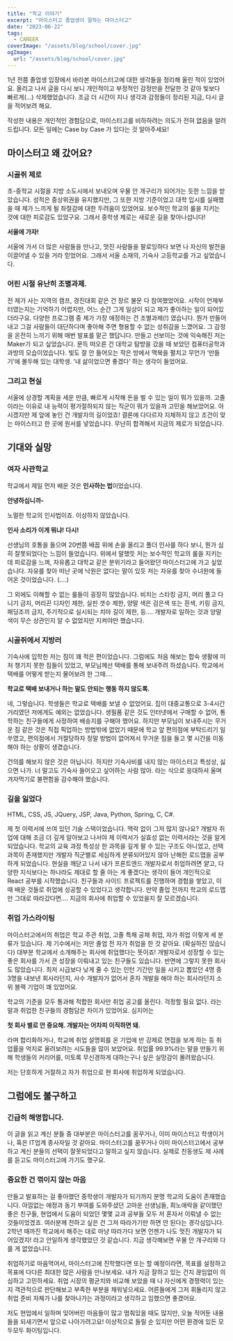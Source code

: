 ```yaml
---
title: "학교 이야기"
excerpt: "마이스터고 졸업생이 말하는 마이스터고"
date: "2023-06-22"
tags:
  - CAREER
coverImage: "/assets/blog/school/cover.jpg"
ogImage:
  url: "/assets/blog/school/cover.jpg"
---
```


1년 전쯤 졸업생 입장에서 바라본 마이스터고에 대한 생각들을 정리해 올린 적이 있었어요. 올리고 나서 글을 다시 보니 개인적이고 부정적인 감정만을 전달한 것 같아 빛보다 빠르게(…) 삭제했었습니다. 조금 더 시간이
지나 생각과 감정들이 정리된 지금, 다시 글을 적어보려 해요.

작성한 내용은 개인적인 경험담으로, 마이스터고를 비하하려는 의도가 전혀 없음을 알려드립니다. 모든 일에는 Case by Case 가 있다는 것 알아주세요!

## 마이스터고 왜 갔어요?

### 시골쥐 제로

초-중학교 시절을 지방 소도시에서 보내오며 우물 안 개구리가 되어가는 듯한 느낌을 받았습니다. 성적은 중상위권을 유지했지만, 그 또한 지방 기준이었고 대학 입시를 실패했을 때 제가 느끼게 될 좌절감에 대한 두려움이
있었어요. 보수적인 학교의 룰을 지키는 것에 대한 피로감도 있었구요. 그래서 중학생 제로는 새로운 길을 찾아나섭니다!

**서울에 가자!**

서울에 가서 더 많은 사람들을 만나고, 멋진 사람들을 팔로잉하다 보면 나 자신의 발전을 이끌어낼 수 있을 거라 믿었어요. 그래서 서울 소재의, 기숙사 고등학교를 가고 싶었습니다.

### 어린 시절 유난히 조별과제.

전 제가 사는 지역의 캠프, 경진대회 같은 건 장르 불문 다 참여했었어요. 시작이 언제부터였는지는 기억하기 어렵지만, 어느 순간 그게 일상이 되고 제가 좋아하는 일이 되어있더라구요. 다양한 프로그램 중 제가 가장
애정하는 건 조별과제(!) 였습니다. 뭔가 만들어내고 그걸 사람들이 대단하다며 좋아해 주면 형용할 수 없는 성취감을 느꼈어요. 그 감정을 온전히 느끼기 위해 매번 발표를 맡곤 했답니다. 만들고 선보이는 것에 익숙해진
저는 Maker가 되고 싶었습니다. 문득 떠오른 건 대학교 탐방을 갔을 때 보았던 컴퓨터공학과 과방의 모습이었습니다. 빛도 잘 안 들어오는 작은 방에서 맥북을 펼치고 무언가 ‘만들기’에 몰두해 있는 대학생. ‘내
삶이었으면 좋겠다’ 하는 생각이 들었어요.

### 그리고 현실

서울에 상경할 계획을 세운 만큼, 빠르게 시작해 돈을 벌 수 있는 일이 뭐가 있을까. 고졸이라는 이유로 내 능력이 평가절하되지 않는 직군이 뭐가 있을까 고민을 해보았어요. 아시겠지만 제 앞에 놓인 건 개발자의
길이었죠! 결론에 다다르자 지체하지 않고 조건이 맞는 마이스터고 한 곳에 원서를 넣었습니다. 무난히 합격해서 지금의 제로가 되었습니다.

## 기대와 실망

### 여자 사관학교

학교에서 제일 먼저 배운 것은 **인사하는 법**이었습니다.

**안녕하십니까-**

노멀한 학교의 인사법이죠. 이상하지 않았습니다.

**인사 소리가 이게 뭐냐! 다시!**

선생님의 호통을 들으며 20번쯤 배꼽 위에 손을 올리고 폴더 인사를 하다 보니, 뭔가 심히 잘못되었다는 느낌이 들었습니다. 위에서 말했듯 저는 보수적인 학교의 룰을 지키는 데 피로감을 느껴, 자유롭고 대학교 같은
분위기라고 들어왔던 마이스터고에 가고 싶었습니다. 자유를 찾아 떠난 곳에 낙원은 없다는 말이 있듯 저는 자유를 찾아 수녀원에 들어온 것이었습니다. (….)

그 외에도 이해할 수 없는 룰들이 굉장히 많았습니다. 비치는 스타킹 금지, 머리 풀고 다니기 금지, 머리끈 디자인 제한, 실핀 갯수 제한, 양말 색은 검은색 또는 흰색, 키링 금지, 패딩조끼 금지, 주기적으로
실시되는 치마 길이 제한, 등…. 개발자로 일하는 것과 양말 색이 무슨 상관인지 알 수 없었지만 지켜야만 했습니다.

### 시골쥐에서 지방러

기숙사에 입학한 저는 짐이 꽤 적은 편이었습니다. 그럼에도 처음 해보는 합숙 생활에 미처 챙기지 못한 짐들이 있었고, 부모님께선 택배를 통해 보내주려 하셨습니다. 학교에서 택배를 어떻게 받는지 물어보려 한 그때….

**학교로 택배 보내거나 하는 말도 안되는 행동 하지 않도록.**

네, 그렇습니다. 학생들은 학교로 택배를 보낼 수 없었어요. 집이 대중교통으로 3-4시간 거리였던 저에게도 예외는 없었습니다. 생필품 같은 것도 인터넷에서 구매할 수 없어, 통학하는 친구들에게 사정하여 배송지를
구해야 했어요. 하지만 부모님이 보내주시는 무거운 짐 같은 것은 직접 픽업하는 방법밖에 없었기 때문에 학교 앞 편의점에 부탁드리기 일쑤였고, 편의점에서 거절당하자 정말 방법이 없어져서 무거운 짐을 들고 몇 시간을
이동해야 하는 상황이 생겼습니다.

건의를 해보지 않은 것은 아닙니다. 하지만 기숙사비를 내지 않는 마이스터고 특성상, 싫으면 나가. 너 말고도 기숙사 들어오고 싶어하는 사람 많아. 라는 식으로 응대하셔 울며 겨자먹기로 불편함을 감수해야 했습니다.

### 길을 잃었다

HTML, CSS, JS, JQuery, JSP, Java, Python, Spring, C, C#.

제 첫 이력서에 쓰여 있던 기술 스택이었습니다. 맥락 없이 그저 많지 않나요? 개발자 취업에 대해 조금 더 깊게 알아보고 나서야 제 이력서가 실효성 없는 이력서라는 것을 알게 되었습니다. 학교의 교육 과정 특성상 한
과목을 깊게 팔 수 있는 구조도 아니었고, 선택 과목이 존재했지만 개발자 직군별로 세심하게 분류되어있지 않아 난해한 로드맵을 공부하게 되었습니다. 현실을 깨닫고 나서 내가 프론트엔드 개발자로서 취업하려면 얕고,
다양한 지식보다는 하나라도 제대로 할 줄 아는 게 좋겠다는 생각이 들어 개인적으로 React 공부를 시작했습니다. 친구들과 사이드 프로젝트를 진행하며 경험을 쌓았고, 이때 배운 것들로 취업에 성공할 수 있었다고
생각합니다. 만약 졸업 전까지 학교의 로드맵만 그대로 따라갔다면…. 지금의 회사에 취업할 수 있었을지 잘 모르겠습니다.

### 취업 가스라이팅

마이스터고에서의 취업은 학교 주관 취업, 고졸 특채 공채 취업, 자가 취업 이렇게 세 분류가 있습니다. 제 기수에서는 저만 졸업 전 자가 취업을 한 것 같아요. (확실하진 않습니다) 대부분 학교에서 소개해주는 회사에
취업했다는 뜻이죠! 개발자로서 성장할 수 있는 좋은 회사를 가서 큰 성장을 이뤄내고 있는 친구들도 있습니다. 반면에 그렇지 못한 회사도 많았습니다. 최저 시급보다 낮게 줄 수 있는 인턴 기간만 일을 시키고 뽑았던
4명 중 3명을 내보낸 회사라던지, 사수 개발자가 없어서 혼자 개발을 해야 하는 회사라던지 소위 블랙 기업이 꽤 있었어요.

학교의 기준을 모두 통과해 적합한 회사만 취업 공고를 올린다. 걱정할 필요 없다. 라는 말과 취업한 친구들의 경험담은 차이가 있었어요. 심지어는

**첫 회사 별로 안 중요해. 개발자는 어차피 이직하면 돼.**

라며 합리화하거나, 학교에 취업 설명회를 온 기업에 반 강제로 면접을 보게 하는 등 취업률을 억지로 올려보려는 시도들을 많이 보았어요. 취업률 99.9%라는 말을 만들기 위해 학생들의 커리어를, 이토록 무신경하게
대하는구나 싶은 실망감이 몰려왔습니다.

저는 단호하게 거절하고 자가 취업으로 현 회사에 취업하게 되었습니다.

## 그럼에도 불구하고

### 긴급히 해명합니다.

이 글을 읽고 계신 분들 중 대부분은 마이스터고를 꿈꾸거나, 이미 마이스터고 학생이거나, 혹은 IT업계 종사자일 것 같아요. 마이스터고를 꿈꾸거나 이미 마이스터고에서 공부하고 계신 분들의 선택이 잘못되었다고 말하고
싶지 않습니다. 실제로 친동생도 제 사례를 듣고도 마이스터고에 가기도 했구요.

### 중요한 건 꺾이지 않는 마음

만들고 발표하는 걸 좋아했던 중학생이 개발자가 되기까지 분명 학교의 도움이 존재했습니다. 아낌없는 애정과 동기 부여를 도와주셨던 고마운 선생님들, 희노애락을 같이했던 좋은 친구들, 현업에서 도움이 되었던 몇몇 교과
공부들 모두 저 혼자서 이뤄낼 수 없는 것들이었겠죠. 여러분께 전하고 싶은 건 그저 따라가기만 하면 안 된다는 경각심입니다. 2학년 때까진 학교에서 해주는 대로 마냥 따라가다 보면 언젠가 나도 멋진 개발자가
되어있겠지! 라고 안일하게 생각했었던 것 같습니다. 지금 생각해보면 우물 안 개구리와 다를 게 없었습니다.

취업하기로 마음먹어서, 마이스터고에 진학했다면 또는 할 예정이라면, 목표를 설정하고 목표에 다다른 최대한 많은 사람을 만나보세요. 내가 지금 잘하고 있는 건지 끊임없이 의심하고 고민하세요. 취업 시장의 평균치와
비교해 보았을 때 나 자신에게 경쟁력이 있는지 객관적으로 판단해보고 부족한 부분을 채워넣으세요. 어른들에게 그저 휘둘리지 않고 취업 준비 자체가 나를 찾아나가는 과정이라고 생각하고 임했으면 좋겠어요.

저도 현업에서 일하며 잊어버린 마음들이 많고 멈춰있을 때도 많지만, 오늘 적어둔 내용들을 되새기면서 앞으로 나아가려고요! 이상적으로 들릴 순 있지만 어떤 환경에 있든 모두모두 화이팅입니다.
